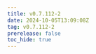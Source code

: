 ```yaml
---
title: v0.7.112-2
date: 2024-10-05T13:09:08Z
tag: v0.7.112-2
prerelease: false
toc_hide: true
---
```



